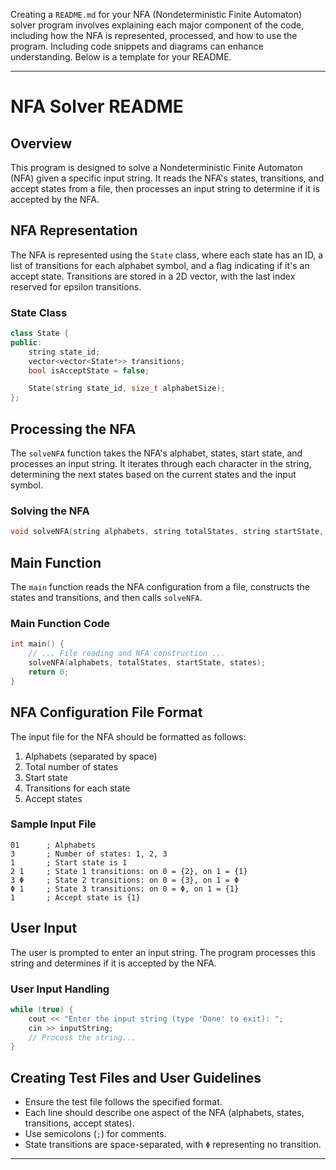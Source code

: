 Creating a `README.md` for your NFA (Nondeterministic Finite Automaton) solver program involves explaining each major component of the code, including how the NFA is represented, processed, and how to use the program. Including code snippets and diagrams can enhance understanding. Below is a template for your README.

---

# NFA Solver README

## Overview
This program is designed to solve a Nondeterministic Finite Automaton (NFA) given a specific input string. It reads the NFA's states, transitions, and accept states from a file, then processes an input string to determine if it is accepted by the NFA.

## NFA Representation
The NFA is represented using the `State` class, where each state has an ID, a list of transitions for each alphabet symbol, and a flag indicating if it's an accept state. Transitions are stored in a 2D vector, with the last index reserved for epsilon transitions.

### State Class
```cpp
class State {
public:
    string state_id;
    vector<vector<State*>> transitions;
    bool isAcceptState = false;

    State(string state_id, size_t alphabetSize);
};
```

## Processing the NFA
The `solveNFA` function takes the NFA's alphabet, states, start state, and processes an input string. It iterates through each character in the string, determining the next states based on the current states and the input symbol.

### Solving the NFA
```cpp
void solveNFA(string alphabets, string totalStates, string startState, vector<State*> states);
```

## Main Function
The `main` function reads the NFA configuration from a file, constructs the states and transitions, and then calls `solveNFA`.

### Main Function Code
```cpp
int main() {
    // ... File reading and NFA construction ...
    solveNFA(alphabets, totalStates, startState, states);
    return 0;
}
```

## NFA Configuration File Format
The input file for the NFA should be formatted as follows:
1. Alphabets (separated by space)
2. Total number of states
3. Start state
4. Transitions for each state
5. Accept states

### Sample Input File
```
01      ; Alphabets
3       ; Number of states: 1, 2, 3
1       ; Start state is 1
2 1     ; State 1 transitions: on 0 = {2}, on 1 = {1}
3 Φ     ; State 2 transitions: on 0 = {3}, on 1 = Φ
Φ 1     ; State 3 transitions: on 0 = Φ, on 1 = {1}
1       ; Accept state is {1}
```

## User Input
The user is prompted to enter an input string. The program processes this string and determines if it is accepted by the NFA.

### User Input Handling
```cpp
while (true) {
    cout << "Enter the input string (type 'Done' to exit): ";
    cin >> inputString;
    // Process the string...
}
```

## Creating Test Files and User Guidelines
- Ensure the test file follows the specified format.
- Each line should describe one aspect of the NFA (alphabets, states, transitions, accept states).
- Use semicolons (`;`) for comments.
- State transitions are space-separated, with `Φ` representing no transition.

<!-- ## Diagrams and Visuals
(Here, you can add images or diagrams that explain how NFAs work, how transitions are processed, or any other relevant visual aid.) -->

---